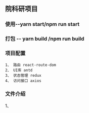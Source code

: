 ## 院科研项目

### 使用--yarn start/npm run start

### 打包 -- yarn build /npm run build

### 项目配置
    1、 路由 react-route-dom
    2、 UI库 antd
    3、 状态管理 redux
    4、 访问接口 axios 

### 文件介绍
1、 